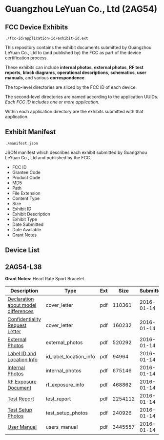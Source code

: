 # Guangzhou LeYuan Co., Ltd (2AG54)
## FCC Device Exhibits

```
./fcc-id/application-id/exhibit-id.ext
```

This repository contains the exhibit documents submitted by Guangzhou LeYuan Co., Ltd to (and published by) the FCC as part of the device certification process.

These exhibits can include **internal photos**, **external photos**, **RF test reports**, **block diagrams**, **operational descriptions**, **schematics**, **user manuals**, and various **correspondence**.

The top-level directories are sliced by the FCC ID of each device.

The second-level directories are named according to the application UUIDs. *Each FCC ID includes one or more application.*

Within each application directory are the exhibits submitted with that application. 

## Exhibit Manifest

```
./manifest.json
```

JSON manifest which describes each exhibit submitted by Guangzhou LeYuan Co., Ltd and published by the FCC.

- FCC ID
- Grantee Code
- Product Code
- MD5
- Path
- File Extension
- Content Type
- Size
- Exhibit ID
- Exhibit Description
- Exhibit Type
- Date Submitted
- Date Available
- Grant Notes

## Device List
## 2AG54-L38
**Grant Notes:** Heart Rate Sport Bracelet

| Description | Type | Ext | Size | Submitted | Available |
| ----------- | ---- | --- | ---- | --------- | --------- |
| [Declaration about model differences](2AG54-L38/5b34a89ebd9c6289d9dc51854dab8c7d/2872030.pdf) | cover_letter | pdf | 110361 | 2016-01-14 | 2016-01-14 |
| [Confidentiality Request Letter](2AG54-L38/5b34a89ebd9c6289d9dc51854dab8c7d/2872039.pdf) | cover_letter | pdf | 160232 | 2016-01-14 | 2016-01-14 |
| [External Photos](2AG54-L38/5b34a89ebd9c6289d9dc51854dab8c7d/2872034.pdf) | external_photos | pdf | 520292 | 2016-01-14 | 2016-01-14 |
| [Label ID and Location Info](2AG54-L38/5b34a89ebd9c6289d9dc51854dab8c7d/2872033.pdf) | id_label_location_info | pdf | 94964 | 2016-01-14 | 2016-01-14 |
| [Internal Photos](2AG54-L38/5b34a89ebd9c6289d9dc51854dab8c7d/2872037.pdf) | internal_photos | pdf | 675146 | 2016-01-14 | 2016-01-14 |
| [RF Exposure Document](2AG54-L38/5b34a89ebd9c6289d9dc51854dab8c7d/2872028.pdf) | rf_exposure_info | pdf | 468862 | 2016-01-14 | 2016-01-14 |
| [Test Report](2AG54-L38/5b34a89ebd9c6289d9dc51854dab8c7d/2872031.pdf) | test_report | pdf | 2254112 | 2016-01-14 | 2016-01-14 |
| [Test Setup Photos](2AG54-L38/5b34a89ebd9c6289d9dc51854dab8c7d/2872032.pdf) | test_setup_photos | pdf | 240926 | 2016-01-14 | 2016-01-14 |
| [User Manual](2AG54-L38/5b34a89ebd9c6289d9dc51854dab8c7d/2872029.pdf) | users_manual | pdf | 3445557 | 2016-01-14 | 2016-01-14 |

